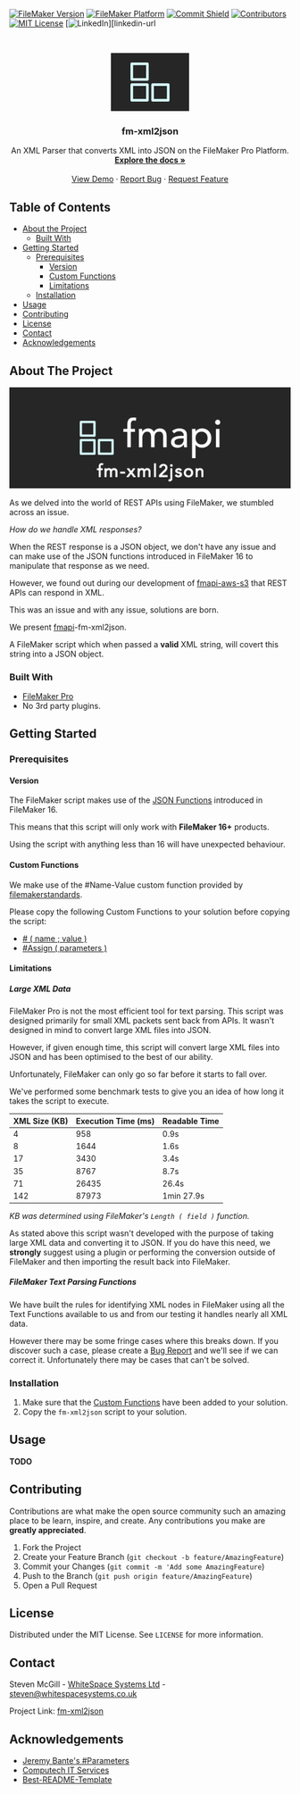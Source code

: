 <!-- PROJECT SHIELDS -->
[![FileMaker Version][filemaker-shield]]()
[![FileMaker Platform][platform-shield]]()
[![Commit Shield][commit-shield]]()
[![Contributors][contributors-shield]]()
[![MIT License][license-shield]][license-url]
[![LinkedIn][linkedin-shield]][linkedin-url

<!-- PROJECT LOGO -->
<br />
<p align="center">
  <a href="https://github.com/stevenwhitespacesystems/fm-xml2json">
    <img src="logo-alt.png" alt="Logo" width="140" height="104">
  </a>

  <h3 align="center">fm-xml2json</h3>

  <p align="center">
    An XML Parser that converts XML into JSON on the FileMaker Pro Platform.
    <br />
    <a href="https://github.com/stevenwhitespacesystems/fm-xml2json"><strong>Explore the docs »</strong></a>
    <br />
    <br />
    <a href="https://github.com/stevenwhitespacesystems/fm-xml2json#demo">View Demo</a>
    ·
    <a href="https://github.com/stevenwhitespacesystems/fm-xml2json/issues">Report Bug</a>
    ·
    <a href="https://github.com/stevenwhitespacesystems/fm-xml2json/issues">Request Feature</a>
  </p>
</p>

<!-- TABLE OF CONTENTS -->
## Table of Contents

* [About the Project](#about-the-project)
  * [Built With](#built-with)
* [Getting Started](#getting-started)
  * [Prerequisites](#prerequisites)
    * [Version](#version)
    * [Custom Functions](#custom-functions)
    * [Limitations](#limitations)
  * [Installation](#installation)
* [Usage](#usage)
* [Contributing](#contributing)
* [License](#license)
* [Contact](#contact)
* [Acknowledgements](#acknowledgements)

<!-- ABOUT THE PROJECT -->
## About The Project

[![Product Name Screen Shot][product-screenshot]](https://example.com)

As we delved into the world of REST APIs using FileMaker, we stumbled across an issue.

*How do we handle XML responses?*

When the REST response is a JSON object, we don't have any issue and can make use of the JSON functions introduced in FileMaker 16 to manipulate that response as we need.

However, we found out during our development of [fmapi-aws-s3](https://whitespacesystems.co.uk/portfolio-item/filemaker-aws-s3-integration/) that REST APIs can respond in XML.

This was an issue and with any issue, solutions are born.

We present [fmapi](https://whitespacesystems.co.uk/filemaker-3rd-party-api-integration/)-fm-xml2json.

A FileMaker script which when passed a **valid** XML string, will covert this string into a JSON object.

### Built With
* [FileMaker Pro](https://www.filemaker.com/)
* No 3rd party plugins.

<!-- GETTING STARTED -->
## Getting Started

### Prerequisites

#### Version

The FileMaker script makes use of the [JSON Functions](https://fmhelp.filemaker.com/help/16/fmp/en/index.html#page/FMP_Help/json-functions.html) introduced in FileMaker 16.

This means that this script will only work with **FileMaker 16+** products.

Using the script with anything less than 16 will have unexpected behaviour.

#### Custom Functions

We make use of the #Name-Value custom function provided by [filemakerstandards](https://github.com/filemakerstandards/fmpstandards/tree/master/Functions/%23Name-Value).

Please copy the following Custom Functions to your solution before copying the script:
- [# ( name ; value )](https://raw.githubusercontent.com/filemakerstandards/fmpstandards/master/Functions/%23Name-Value/%23.fmfn)
- [#Assign ( parameters )](https://raw.githubusercontent.com/filemakerstandards/fmpstandards/master/Functions/%23Name-Value/%23Assign.fmfn)

#### Limitations

##### Large XML Data

FileMaker Pro is not the most efficient tool for text parsing. This script was designed primarily for small XML packets sent back from APIs. It wasn't designed in mind to convert large XML files into JSON.

However, if given enough time, this script will convert large XML files into JSON and has been optimised to the best of our ability.

Unfortunately, FileMaker can only go so far before it starts to fall over.

We've performed some benchmark tests to give you an idea of how long it takes the script to execute.

XML Size (KB) | Execution Time (ms) | Readable Time
------------- | ------------------- | -------------
4 | 958 | 0.9s
8 | 1644 | 1.6s
17 | 3430 | 3.4s
35 | 8767 | 8.7s
71 | 26435 | 26.4s
142 | 87973 | 1min 27.9s

*KB was determined using FileMaker's `Length ( field )` function.*

As stated above this script wasn't developed with the purpose of taking large XML data and converting it to JSON. If you do have this need, we **strongly** suggest using a plugin or performing the conversion outside of FileMaker and then importing the result back into FileMaker.

##### FileMaker Text Parsing Functions

We have built the rules for identifying XML nodes in FileMaker using all the Text Functions available to us and from our testing it handles nearly all XML data. 

However there may be some fringe cases where this breaks down. If you discover such a case, please create a [Bug Report](https://github.com/stevenwhitespacesystems/fm-xml2json/issues) and we'll see if we can correct it. Unfortunately there may be cases that can't be solved.

### Installation

1. Make sure that the [Custom Functions](#custom-functions) have been added to your solution.
2. Copy the `fm-xml2json` script to your solution.

<!-- USAGE EXAMPLES -->
## Usage

**TODO**

<!-- CONTRIBUTING -->
## Contributing

Contributions are what make the open source community such an amazing place to be learn, inspire, and create. Any contributions you make are **greatly appreciated**.

1. Fork the Project
2. Create your Feature Branch (`git checkout -b feature/AmazingFeature`)
3. Commit your Changes (`git commit -m 'Add some AmazingFeature`)
4. Push to the Branch (`git push origin feature/AmazingFeature`)
5. Open a Pull Request

<!-- LICENSE -->
## License

Distributed under the MIT License. See `LICENSE` for more information.

<!-- CONTACT -->
## Contact

Steven McGill - [WhiteSpace Systems Ltd](https://whitespacesystems.co.uk) - [steven@whitespacesystems.co.uk](mailto:steven@whitespacesystems.co.uk)

Project Link: [fm-xml2json](https://github.com/stevenwhitespacesystems/fm-xml2json)

<!-- ACKNOWLEDGEMENTS -->
## Acknowledgements
* [Jeremy Bante's #Parameters](http://www.modularfilemaker.org/module/parameters/)
* [Computech IT Services](https://www.computech-it.co.uk)
* [Best-README-Template](https://github.com/othneildrew/Best-README-Template)

<!-- MARKDOWN LINKS & IMAGES -->
[filemaker-shield]: https://img.shields.io/badge/filemaker-%3E%3D%2016.0.0-green.svg?style=flat-square
[platform-shield]: https://img.shields.io/badge/platform-Pro%20%7C%20Go%20%7C%20Server%20%7C%20Webdirect%20%7C%20Cloud-purple.svg?style=flat-square
[contributors-shield]: https://img.shields.io/github/contributors/stevenwhitespacesystems/fm-xml2json.svg
[license-shield]: https://img.shields.io/badge/license-MIT-blue.svg?style=flat-square
[commit-shield]: https://img.shields.io/github/last-commit/stevenwhitespacesystems/fm-xml2json.svg
[license-url]: https://choosealicense.com/licenses/mit
[linkedin-shield]: https://img.shields.io/badge/-LinkedIn-black.svg?style=flat-square&logo=linkedin&colorB=555
[linkedin-url]: https://www.linkedin.com/in/stevenmcgill/
[product-screenshot]: logo.png